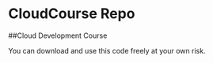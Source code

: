 # CloudCourse Repo

##Cloud Development Course

You can download and use this code freely at your own risk.
